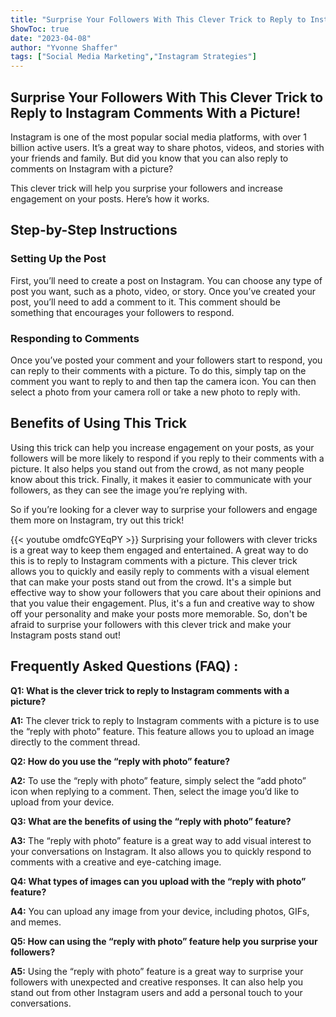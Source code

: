 ```yaml
---
title: "Surprise Your Followers With This Clever Trick to Reply to Instagram Comments With a Picture!"
ShowToc: true 
date: "2023-04-08"
author: "Yvonne Shaffer" 
tags: ["Social Media Marketing","Instagram Strategies"]
---
```

## Surprise Your Followers With This Clever Trick to Reply to Instagram Comments With a Picture!

Instagram is one of the most popular social media platforms, with over 1 billion active users. It’s a great way to share photos, videos, and stories with your friends and family. But did you know that you can also reply to comments on Instagram with a picture?

This clever trick will help you surprise your followers and increase engagement on your posts. Here’s how it works.

## Step-by-Step Instructions

### Setting Up the Post

First, you’ll need to create a post on Instagram. You can choose any type of post you want, such as a photo, video, or story. Once you’ve created your post, you’ll need to add a comment to it. This comment should be something that encourages your followers to respond.

### Responding to Comments

Once you’ve posted your comment and your followers start to respond, you can reply to their comments with a picture. To do this, simply tap on the comment you want to reply to and then tap the camera icon. You can then select a photo from your camera roll or take a new photo to reply with.

## Benefits of Using This Trick

Using this trick can help you increase engagement on your posts, as your followers will be more likely to respond if you reply to their comments with a picture. It also helps you stand out from the crowd, as not many people know about this trick. Finally, it makes it easier to communicate with your followers, as they can see the image you’re replying with.

So if you’re looking for a clever way to surprise your followers and engage them more on Instagram, try out this trick!

{{< youtube omdfcGYEqPY >}} 
Surprising your followers with clever tricks is a great way to keep them engaged and entertained. A great way to do this is to reply to Instagram comments with a picture. This clever trick allows you to quickly and easily reply to comments with a visual element that can make your posts stand out from the crowd. It's a simple but effective way to show your followers that you care about their opinions and that you value their engagement. Plus, it's a fun and creative way to show off your personality and make your posts more memorable. So, don't be afraid to surprise your followers with this clever trick and make your Instagram posts stand out!

## Frequently Asked Questions (FAQ) :
**Q1: What is the clever trick to reply to Instagram comments with a picture?**

**A1:** The clever trick to reply to Instagram comments with a picture is to use the “reply with photo” feature. This feature allows you to upload an image directly to the comment thread.

**Q2: How do you use the “reply with photo” feature?**

**A2:** To use the “reply with photo” feature, simply select the “add photo” icon when replying to a comment. Then, select the image you’d like to upload from your device.

**Q3: What are the benefits of using the “reply with photo” feature?**

**A3:** The “reply with photo” feature is a great way to add visual interest to your conversations on Instagram. It also allows you to quickly respond to comments with a creative and eye-catching image.

**Q4: What types of images can you upload with the “reply with photo” feature?**

**A4:** You can upload any image from your device, including photos, GIFs, and memes.

**Q5: How can using the “reply with photo” feature help you surprise your followers?**

**A5:** Using the “reply with photo” feature is a great way to surprise your followers with unexpected and creative responses. It can also help you stand out from other Instagram users and add a personal touch to your conversations.


